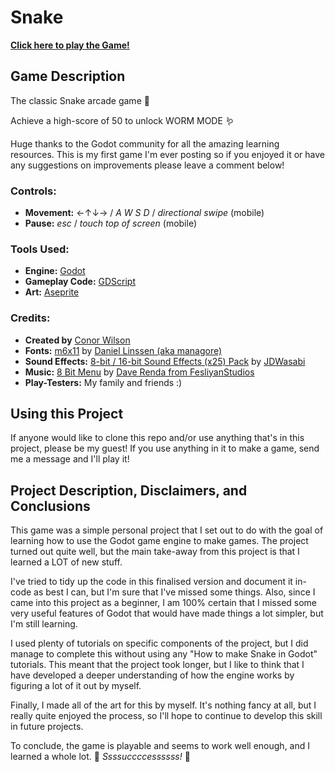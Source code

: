 # Snake
**[Click here to play the Game!](https://quietlantern.itch.io/snake)** 

## Game Description
The classic Snake arcade game 🐍 

Achieve a high-score of 50 to unlock WORM MODE 🪱

Huge thanks to the Godot community for all the amazing learning resources. This is my first game I'm ever posting so if you enjoyed it or have any suggestions on improvements please leave a comment below!

### Controls: 
- **Movement:** ←↑↓→ / *A W S D* / *directional swipe* (mobile)
- **Pause:** *esc* / *touch top of screen* (mobile)

### Tools Used: 
- **Engine:** [Godot](https://godotengine.org/)
- **Gameplay Code:** [GDScript](https://docs.godotengine.org/en/stable/tutorials/scripting/gdscript/gdscript_basics.html)
- **Art:** [Aseprite](https://www.aseprite.org/)

### Credits: 
- **Created by** [Conor Wilson](https://quietlantern.itch.io/)
- **Fonts:** [m6x11](https://managore.itch.io/m6x11) by [Daniel Linssen (aka managore)](https://managore.itch.io/)
- **Sound Effects:** [8-bit / 16-bit Sound Effects (x25) Pack](https://jdwasabi.itch.io/8-bit-16-bit-sound-effects-pack) by [JDWasabi](https://jdwasabi.itch.io/)
- **Music:** [8 Bit Menu](https://www.fesliyanstudios.com/royalty-free-music/download/8-bit-menu/287) by [Dave Renda from FesliyanStudios](https://www.youtube.com/@FesliyanStudios)
- **Play-Testers:** My family and friends :)

## Using this Project
If anyone would like to clone this repo and/or use anything that's in this project, please be my guest! If you use anything in it to make a game, send me a message and I'll play it!

## Project Description, Disclaimers, and Conclusions
This game was a simple personal project that I set out to do with the goal of learning how to use the Godot game engine to make games. The project turned out quite well, but the main take-away from this project is that I learned a LOT of new stuff. 

I've tried to tidy up the code in this finalised version and document it in-code as best I can, but I'm sure that I've missed some things. Also, since I came into this project as a beginner, I am 100% certain that I missed some very useful features of Godot that would have made things a lot simpler, but I'm still learning. 

I used plenty of tutorials on specific components of the project, but I did manage to complete this without using any "How to make Snake in Godot" tutorials. This meant that the project took longer, but I like to think that I have developed a deeper understanding of how the engine works by figuring a lot of it out by myself. 

Finally, I made all of the art for this by myself. It's nothing fancy at all, but I really quite enjoyed the process, so I'll hope to continue to develop this skill in future projects. 

To conclude, the game is playable and seems to work well enough, and I learned a whole lot. 🐍 *Ssssuccccessssss!* 🐍
